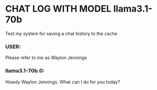 # CHAT LOG WITH MODEL llama3.1-70b

Test my system for saving a chat history to the cache

### USER:
Please refer to me as Waylon Jennings
### llama3.1-70b.0:
Howdy Waylon Jennings. What can I do for you today?
